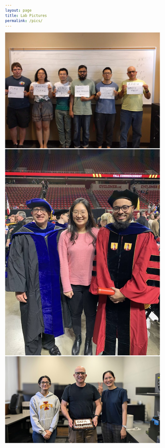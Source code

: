 ```yaml
---
layout: page
title: Lab Pictures
permalink: /pics/
---
```



<img src="./images/labpics/IMG_20180606_161448.jpg" width="700" />


<img src="./images/labpics/IMG_4990.jpg" width="700" />

<img src="./images/labpics/PXL_20240925_181154418~2.jpg" width="700" />
